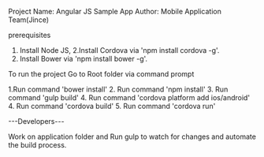 
Project Name: Angular JS Sample App
Author: Mobile Application Team(Jince)

prerequisites

1. Install Node JS, 
2.Install Cordova via 'npm install cordova -g'.
3. Install Bower via 'npm install bower -g'.

To run the project Go to Root folder via command prompt

1.Run command  'bower install'
2. Run command  'npm install'
3. Run command  'gulp build'
4. Run command  'cordova platform add ios/android'
4. Run command  'cordova build'
5. Run command  'cordova run'


---Developers---

Work on application folder and Run gulp to watch for changes and automate the build process.


